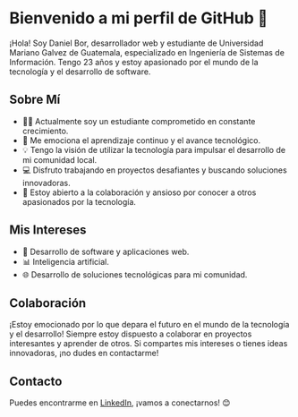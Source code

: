 # Bienvenido a mi perfil de GitHub 👋

¡Hola! Soy Daniel Bor, desarrollador web y estudiante de Universidad Mariano Galvez de Guatemala, especializado en Ingeniería de Sistemas de Información. Tengo 23 años y estoy apasionado por el mundo de la tecnología y el desarrollo de software.

## Sobre Mí

- 👨‍🎓 Actualmente soy un estudiante comprometido en constante crecimiento.
- 🌱 Me emociona el aprendizaje continuo y el avance tecnológico.
- 💡 Tengo la visión de utilizar la tecnología para impulsar el desarrollo de mi comunidad local.
- 💻 Disfruto trabajando en proyectos desafiantes y buscando soluciones innovadoras.
- 🤝 Estoy abierto a la colaboración y ansioso por conocer a otros apasionados por la tecnología.

## Mis Intereses

- 🚀 Desarrollo de software y aplicaciones web.
- 📊 Inteligencia artificial.
- 🌐 Desarrollo de soluciones tecnológicas para mi comunidad.

## Colaboración

¡Estoy emocionado por lo que depara el futuro en el mundo de la tecnología y el desarrollo! Siempre estoy dispuesto a colaborar en proyectos interesantes y aprender de otros. Si compartes mis intereses o tienes ideas innovadoras, ¡no dudes en contactarme!

## Contacto

Puedes encontrarme en [LinkedIn](https://www.linkedin.com/in/danielbor), ¡vamos a conectarnos! 😊
